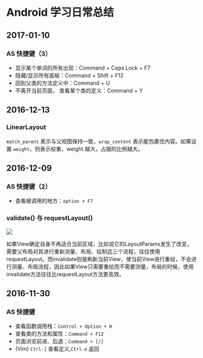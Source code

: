 # Android 学习日常总结

## 2017-01-10

### AS 快捷键（3）

* 显示某个单词的所有出现：Command + Caps Lock + F7
* 隐藏/显示所有面板：Command + Shift + F12
* 回到父类的方法定义中：Command + U
* 不离开当前页面， 查看某个类的定义：Command + Y

## 2016-12-13

### LinearLayout

`match_parent` 表示与父视图保持一致，`wrap_content` 表示能包裹住内容。如果设置 `weight`，则表示权重，weight 越大，占据的比例越大。

## 2016-12-09

### AS 快捷键（2）

* 查看被调用的地方：`option + F7`

### validate() 与 requestLayout()

![](http://images.bestswifter.com/1734948-b4493f7b0234dd69.jpg)

如果View确定自身不再适合当前区域，比如说它的LayoutParams发生了改变，需要父布局对其进行重新测量、布局、绘制这三个流程，往往使用requestLayout。而invalidate则是刷新当前View，使当前View进行重绘，不会进行测量、布局流程，因此如果View只需要重绘而不需要测量，布局的时候，使用invalidate方法往往比requestLayout方法更高效。

## 2016-11-30

### AS 快捷键

* 查看函数调用栈：`Control + Option + H`
* 查看类的方法和属性：`Command + F12`
* 页面浏览前进、后退：`Command + [/]`
* (Vim) `Ctrl-]` 查看定义,`Ctrl-o` 返回
